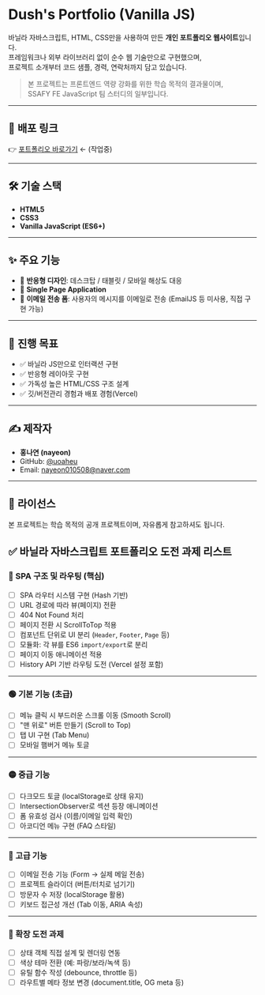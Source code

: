 # Dush's Portfolio (Vanilla JS)

바닐라 자바스크립트, HTML, CSS만을 사용하여 만든 **개인 포트폴리오 웹사이트**입니다.  
프레임워크나 외부 라이브러리 없이 순수 웹 기술만으로 구현했으며,  
프로젝트 소개부터 코드 샘플, 경력, 연락처까지 담고 있습니다.

> 본 프로젝트는 프론트엔드 역량 강화를 위한 학습 목적의 결과물이며,  
> SSAFY FE JavaScript 팀 스터디의 일부입니다.

---

## 🔗 배포 링크

👉 [포트폴리오 바로가기](#) ← (작업중)

---

## 🛠 기술 스택

- **HTML5**
- **CSS3**
- **Vanilla JavaScript (ES6+)**

---

## ✨ 주요 기능

- 📱 **반응형 디자인**: 데스크탑 / 태블릿 / 모바일 해상도 대응
- 🧭 **Single Page Application**
- 📧 **이메일 전송 폼**: 사용자의 메시지를 이메일로 전송 (EmailJS 등 미사용, 직접 구현 가능)

---

## 📌 진행 목표

- ✅ 바닐라 JS만으로 인터랙션 구현
- ✅ 반응형 레이아웃 구현
- ✅ 가독성 높은 HTML/CSS 구조 설계
- ✅ 깃/버전관리 경험과 배포 경험(Vercel)

---

## ✍️ 제작자

- **홍나연 (nayeon)**
- GitHub: [@uoaheu](https://github.com/uoaheu)
- Email: nayeon010508@naver.com

---

## 📜 라이선스

본 프로젝트는 학습 목적의 공개 프로젝트이며, 자유롭게 참고하셔도 됩니다.

## ✅ 바닐라 자바스크립트 포트폴리오 도전 과제 리스트

### 🔁 SPA 구조 및 라우팅 (핵심)

- [ ] SPA 라우터 시스템 구현 (Hash 기반)
- [ ] URL 경로에 따라 뷰(페이지) 전환
- [ ] 404 Not Found 처리
- [ ] 페이지 전환 시 ScrollToTop 적용
- [ ] 컴포넌트 단위로 UI 분리 (`Header`, `Footer`, `Page` 등)
- [ ] 모듈화: 각 뷰를 ES6 `import/export`로 분리
- [ ] 페이지 이동 애니메이션 적용
- [ ] History API 기반 라우팅 도전 (Vercel 설정 포함)

---

### 🟢 기본 기능 (초급)

- [ ] 메뉴 클릭 시 부드러운 스크롤 이동 (Smooth Scroll)
- [ ] "맨 위로" 버튼 만들기 (Scroll to Top)
- [ ] 탭 UI 구현 (Tab Menu)
- [ ] 모바일 햄버거 메뉴 토글

---

### 🟡 중급 기능

- [ ] 다크모드 토글 (localStorage로 상태 유지)
- [ ] IntersectionObserver로 섹션 등장 애니메이션
- [ ] 폼 유효성 검사 (이름/이메일 입력 확인)
- [ ] 아코디언 메뉴 구현 (FAQ 스타일)

---

### 🔴 고급 기능

- [ ] 이메일 전송 기능 (Form → 실제 메일 전송)
- [ ] 프로젝트 슬라이더 (버튼/터치로 넘기기)
- [ ] 방문자 수 저장 (localStorage 활용)
- [ ] 키보드 접근성 개선 (Tab 이동, ARIA 속성)

---

### 🧠 확장 도전 과제

- [ ] 상태 객체 직접 설계 및 렌더링 연동
- [ ] 색상 테마 전환 (예: 파랑/보라/녹색 등)
- [ ] 유틸 함수 작성 (debounce, throttle 등)
- [ ] 라우트별 메타 정보 변경 (document.title, OG meta 등)
